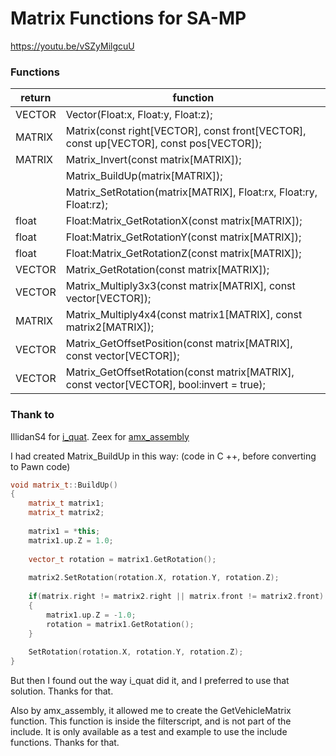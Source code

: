 # Matrix Functions for SA-MP

https://youtu.be/vSZyMilgcuU

### Functions

| return | function |
| ------ | ------ |
| VECTOR | Vector(Float:x, Float:y, Float:z); |
| MATRIX | Matrix(const right[VECTOR], const front[VECTOR], const up[VECTOR], const pos[VECTOR]); |
| MATRIX | Matrix_Invert(const matrix[MATRIX]); |
| | Matrix_BuildUp(matrix[MATRIX]); |
| | Matrix_SetRotation(matrix[MATRIX], Float:rx, Float:ry, Float:rz); |
| float | Float:Matrix_GetRotationX(const matrix[MATRIX]); |
| float | Float:Matrix_GetRotationY(const matrix[MATRIX]); |
| float | Float:Matrix_GetRotationZ(const matrix[MATRIX]); |
| VECTOR | Matrix_GetRotation(const matrix[MATRIX]); |
| VECTOR | Matrix_Multiply3x3(const matrix[MATRIX], const vector[VECTOR]); |
| MATRIX | Matrix_Multiply4x4(const matrix1[MATRIX], const matrix2[MATRIX]); |
| VECTOR | Matrix_GetOffsetPosition(const matrix[MATRIX], const vector[VECTOR]); |
| VECTOR | Matrix_GetOffsetRotation(const matrix[MATRIX], const vector[VECTOR], bool:invert = true); |


### Thank to

IllidanS4 for [i_quat].
Zeex for [amx_assembly]

I had created Matrix_BuildUp in this way: (code in C ++, before converting to Pawn code)

```C++
void matrix_t::BuildUp()
{
	matrix_t matrix1;
	matrix_t matrix2;
	
	matrix1 = *this;
	matrix1.up.Z = 1.0;
	
	vector_t rotation = matrix1.GetRotation();
	
	matrix2.SetRotation(rotation.X, rotation.Y, rotation.Z);
	
	if(matrix.right != matrix2.right || matrix.front != matrix2.front)
	{
		matrix1.up.Z = -1.0;
		rotation = matrix1.GetRotation();
	}
	
	SetRotation(rotation.X, rotation.Y, rotation.Z);
}
```
But then I found out the way i_quat did it, and I preferred to use that solution. Thanks for that.

Also by amx_assembly, it allowed me to create the GetVehicleMatrix function. This function is inside the filterscript, and is not part of the include. It is only available as a test and example to use the include functions. Thanks for that.

[i_quat]: <https://github.com/IllidanS4/i_quat>
[amx_assembly]: <https://github.com/Zeex/amx_assembly>
